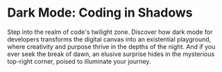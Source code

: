 # Dark Mode: Coding in Shadows

Step into the realm of code's twilight zone.  Discover how dark mode for developers transforms the digital canvas into an existential playground, where creativity and purpose thrive in the depths of the night. And if you ever seek the break of dawn, an elusive surprise hides in the mysterious top-right corner, poised to illuminate your journey.